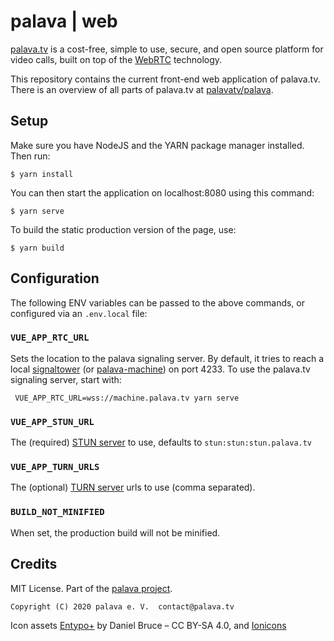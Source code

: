 # palava | web

[palava.tv](https://palava.tv) is a cost-free, simple to use, secure, and open source platform for video calls, built on top of the [WebRTC](https://webrtc.org/) technology.

This repository contains the current front-end web application of palava.tv. There is an overview of all parts of palava.tv at [palavatv/palava](https://github.com/palavatv/palava).

## Setup

Make sure you have NodeJS and the YARN package manager installed. Then run:

    $ yarn install

You can then start the application on localhost:8080 using this command:

    $ yarn serve

To build the static production version of the page, use:

    $ yarn build

## Configuration

The following ENV variables can be passed to the above commands, or configured via an `.env.local` file:

### `VUE_APP_RTC_URL`

Sets the location to the palava signaling server. By default, it tries to reach a local [signaltower](https://github.com/farao/signaltower/) (or [palava-machine](https://github.com/palavatv/palava-machine/)) on port 4233. To use the palava.tv signaling server, start with:

     VUE_APP_RTC_URL=wss://machine.palava.tv yarn serve

### `VUE_APP_STUN_URL`

The (required) [STUN server](https://en.wikipedia.org/wiki/STUN) to use, defaults to `stun:stun:stun.palava.tv`

### `VUE_APP_TURN_URLS`

The (optional) [TURN server](https://en.wikipedia.org/wiki/TURN) urls to use (comma separated).

### `BUILD_NOT_MINIFIED`

When set, the production build will not be minified.

## Credits

MIT License. Part of the [palava project](https://palava.tv).

    Copyright (C) 2020 palava e. V.  contact@palava.tv

Icon assets [Entypo+](http://www.entypo.com) by Daniel Bruce – CC BY-SA 4.0, and [Ionicons](https://ionicons.com/)
